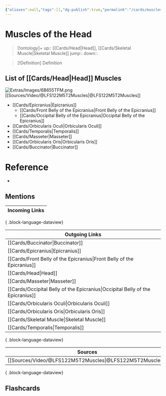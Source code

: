 ```yaml
---
{"aliases":null,"tags":[],"dg-publish":true,"permalink":"/cards/muscles-of-the-head/","dgPassFrontmatter":true}
---
```


# Muscles of the Head

> [!ontology]+
> up:: [[Cards/Head\|Head]], [[Cards/Skeletal Muscle\|Skeletal Muscle]]
> jump:: 
> down:: 

> [!Definition] Definition
> 

## List of [[Cards/Head\|Head]] Muscles

![Extras/Images/6B655TFM.png](/img/user/Extras/Images/6B655TFM.png)
[[Sources/Video/@LFS122M5T2Muscles\|@LFS122M5T2Muscles]]

- [[Cards/Epicranius\|Epicranius]]
	- [[Cards/Front Belly of the Epicranius\|Front Belly of the Epicranius]]
	- [[Cards/Occipital Belly of the Epicranius\|Occipital Belly of the Epicranius]]
- [[Cards/Orbicularis Oculi\|Orbicularis Oculi]]
- [[Cards/Temporalis\|Temporalis]]
- [[Cards/Masseter\|Masseter]]
- [[Cards/Orbicularis Oris\|Orbicularis Oris]]
- [[Cards/Buccinator\|Buccinator]]

# Reference
- 

## Mentions
| Incoming Links |
| -------------- |

{ .block-language-dataview}

| Outgoing Links                                                                    |
| --------------------------------------------------------------------------------- |
| [[Cards/Buccinator\|Buccinator]]                                               |
| [[Cards/Epicranius\|Epicranius]]                                               |
| [[Cards/Front Belly of the Epicranius\|Front Belly of the Epicranius]]         |
| [[Cards/Head\|Head]]                                                           |
| [[Cards/Masseter\|Masseter]]                                                   |
| [[Cards/Occipital Belly of the Epicranius\|Occipital Belly of the Epicranius]] |
| [[Cards/Orbicularis Oculi\|Orbicularis Oculi]]                                 |
| [[Cards/Orbicularis Oris\|Orbicularis Oris]]                                   |
| [[Cards/Skeletal Muscle\|Skeletal Muscle]]                                     |
| [[Cards/Temporalis\|Temporalis]]                                               |

{ .block-language-dataview}

| Sources                                                     |
| ----------------------------------------------------------- |
| [[Sources/Video/@LFS122M5T2Muscles\|@LFS122M5T2Muscles]] |

{ .block-language-dataview}

## Flashcards 
